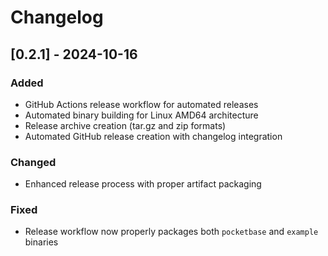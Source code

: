 # Changelog

## [0.2.1] - 2024-10-16

### Added
- GitHub Actions release workflow for automated releases
- Automated binary building for Linux AMD64 architecture
- Release archive creation (tar.gz and zip formats)
- Automated GitHub release creation with changelog integration

### Changed
- Enhanced release process with proper artifact packaging

### Fixed
- Release workflow now properly packages both `pocketbase` and `example` binaries

